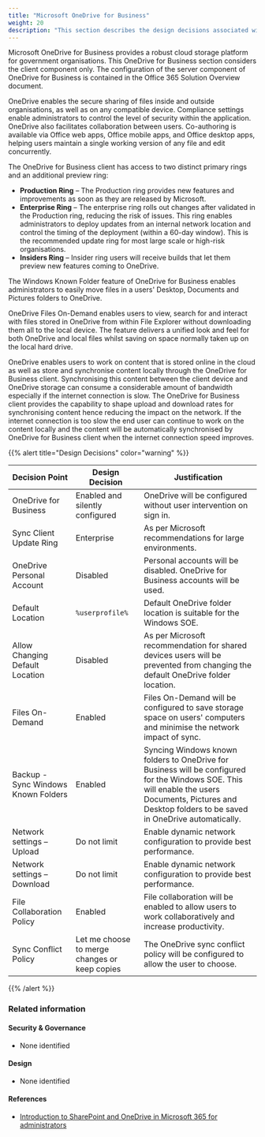 ```yaml
---
title: "Microsoft OneDrive for Business"
weight: 20
description: "This section describes the design decisions associated with Microsoft OneDrive for Business."
---
```


Microsoft OneDrive for Business provides a robust cloud storage platform for government organisations. This OneDrive for Business section considers the client component only. The configuration of the server component of OneDrive for Business is contained in the Office 365 Solution Overview document.

OneDrive enables the secure sharing of files inside and outside organisations, as well as on any compatible device. Compliance settings enable administrators to control the level of security within the application. OneDrive also facilitates collaboration between users. Co-authoring is available via Office web apps, Office mobile apps, and Office desktop apps, helping users maintain a single working version of any file and edit concurrently.

The OneDrive for Business client has access to two distinct primary rings and an additional preview ring:

* **Production Ring** – The Production ring provides new features and improvements as soon as they are released by Microsoft.
* **Enterprise Ring** – The enterprise ring rolls out changes after validated in the Production ring, reducing the risk of issues. This ring enables administrators to deploy updates from an internal network location and control the timing of the deployment (within a 60-day window). This is the recommended update ring for most large scale or high-risk organisations.
* **Insiders Ring** – Insider ring users will receive builds that let them preview new features coming to OneDrive.

The Windows Known Folder feature of OneDrive for Business enables administrators to easily move files in a users' Desktop, Documents and Pictures folders to OneDrive.

OneDrive Files On-Demand enables users to view, search for and interact with files stored in OneDrive from within File Explorer without downloading them all to the local device. The feature delivers a unified look and feel for both OneDrive and local files whilst saving on space normally taken up on the local hard drive.

OneDrive enables users to work on content that is stored online in the cloud as well as store and synchronise content locally through the OneDrive for Business client. Synchronising this content between the client device and OneDrive storage can consume a considerable amount of bandwidth especially if the internet connection is slow. The OneDrive for Business client provides the capability to shape upload and download rates for synchronising content hence reducing the impact on the network. If the internet connection is too slow the end user can continue to work on the content locally and the content will be automatically synchronised by OneDrive for Business client when the internet connection speed improves.

{{% alert title="Design Decisions" color="warning" %}}

| Decision Point                      | Design Decision                               | Justification                                                                                                                                                                                            |
|-------------------------------------|-----------------------------------------------|----------------------------------------------------------------------------------------------------------------------------------------------------------------------------------------------------------|
| OneDrive for Business               | Enabled and silently configured               | OneDrive will be configured without user intervention on sign in.                                                                                                                                        |
| Sync Client Update Ring             | Enterprise                                    | As per Microsoft recommendations for large environments.                                                                                                                                                 |
| OneDrive Personal Account           | Disabled                                      | Personal accounts will be disabled. OneDrive for Business accounts will be used.                                                                                                                         |
| Default Location                    | `%userprofile%`                               | Default OneDrive folder location is suitable for the Windows SOE.                                                                                                                                        |
| Allow Changing Default Location     | Disabled                                      | As per Microsoft recommendation for shared devices users will be prevented from changing the default OneDrive folder location.                                                                           |
| Files On-Demand                     | Enabled                                       | Files On-Demand will be configured to save storage space on users' computers and minimise the network impact of sync.                                                                                    |
| Backup - Sync Windows Known Folders | Enabled                                       | Syncing Windows known folders to OneDrive for Business will be configured for the Windows SOE. This will enable the users Documents, Pictures and Desktop folders to be saved in OneDrive automatically. |
| Network settings – Upload           | Do not limit                                  | Enable dynamic network configuration to provide best performance.                                                                                                                                         |
| Network settings – Download         | Do not limit                                  | Enable dynamic network configuration to provide best performance.                                                                                                                                         |
| File Collaboration Policy           | Enabled                                       | File collaboration will be enabled to allow users to work collaboratively and increase productivity.                                                                                                     |
| Sync Conflict Policy                | Let me choose to merge changes or keep copies | The OneDrive sync conflict policy will be configured to allow the user to choose.                                                                                                                        |

{{% /alert %}}

### Related information

#### Security & Governance

* None identified

#### Design

* None identified

#### References

* [Introduction to SharePoint and OneDrive in Microsoft 365 for administrators](https://learn.microsoft.com/sharepoint/introduction)